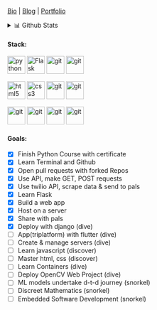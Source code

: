 

[Bio](https://zorawar.bio.link) | [Blog](https://zorawarpurohit.com/) | [Portfolio](https://astratechz.com/portfolio) 
 <details>
<summary>📊 Github Stats</summary>

<p align="center"> <img src="https://github-readme-stats.vercel.app/api?username=engagepy&show_icons=true&theme=tokyonight" alt="Zorawar Purohit | Stats" />

</details>
 

#### Stack:
<p align="left">

<img src="https://cdn3.iconfinder.com/data/icons/logos-and-brands-adobe/512/267_Python-512.png" alt="python" width="40" height="40"/> 
<img src="https://img.icons8.com/nolan/128/flask.png" alt="Flask" width="40" height="40"/> 
<img src="https://www.vectorlogo.zone/logos/djangoproject/djangoproject-icon.svg" alt="git" width="40" height="40"/>
<img src="https://www.vectorlogo.zone/logos/pocoo_jinja/pocoo_jinja-icon.svg" alt="git" width="40" height="40"/>

</p>

<p align="left">

<img src="https://upload.wikimedia.org/wikipedia/commons/thumb/6/61/HTML5_logo_and_wordmark.svg/512px-HTML5_logo_and_wordmark.svg.png" alt="html5" height="40"/> 
<img src="https://upload.wikimedia.org/wikipedia/commons/thumb/d/d5/CSS3_logo_and_wordmark.svg/1200px-CSS3_logo_and_wordmark.svg.png" alt="css3" height="40"/> 
<img src="https://www.vectorlogo.zone/logos/git-scm/git-scm-icon.svg" alt="git" width="40" height="40"/>
<img src="https://www.vectorlogo.zone/logos/github/github-icon.svg" alt="git" width="40" height="40"/>
 

</p>

<p align="left">

<img src="https://www.vectorlogo.zone/logos/opencv/opencv-icon.svg" alt="git" width="40" height="40"/>
<img src="https://www.vectorlogo.zone/logos/shopify/shopify-icon.svg" alt="git" width="40" height="40"/>
<img src="https://www.vectorlogo.zone/logos/wordpress/wordpress-tile.svg" alt="git" width="40" height="40"/>
<img src="https://www.vectorlogo.zone/logos/replit/replit-icon.svg" alt="git" width="40" height="40"/>


</p>

#### Goals:

- [x] Finish Python Course with certificate
- [x] Learn Terminal and Github
- [x] Open pull requests with forked Repos
- [x] Use API, make GET, POST requests
- [x] Use twilio API, scrape data & send to pals
- [x] Learn Flask
- [x] Build a web app
- [x] Host on a server
- [x] Share with pals
- [x] Deploy with django (dive)
- [ ] App(triplatform) with flutter (dive)
- [ ] Create & manage servers (dive)
- [ ] Learn javascript (discover)
- [ ] Master html, css (discover)
- [ ] Learn Containers (dive)
- [ ] Deploy OpenCV Web Project (dive)
- [ ] ML models undertake d-t-d journey (snorkel)
- [ ] Discreet Mathematics (snorkel)
- [ ] Embedded Software Development (snorkel)
